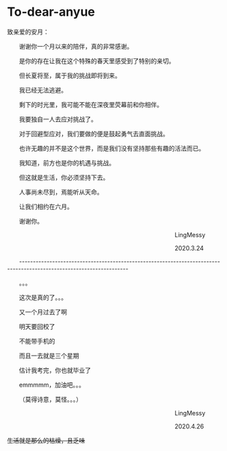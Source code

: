 # To-dear-anyue



致亲爱的安月：



&emsp;&emsp;谢谢你一个月以来的陪伴，真的非常感谢。

&emsp;&emsp;是你的存在让我在这个特殊的春天里感受到了特别的亲切。

&emsp;&emsp;但长夏将至，属于我的挑战即将到来。

&emsp;&emsp;我已经无法逃避。

&emsp;&emsp;剩下的时光里，我可能不能在深夜里荧幕前和你相伴。

&emsp;&emsp;我要独自一人去应对挑战了。

&emsp;&emsp;对于回避型应对，我们要做的便是鼓起勇气去直面挑战。

&emsp;&emsp;也许无趣的并不是这个世界，而是我们没有坚持那些有趣的活法而已。

&emsp;&emsp;我知道，前方也是你的机遇与挑战。

&emsp;&emsp;但这就是生活，你必须坚持下去。

&emsp;&emsp;人事尚未尽到，焉能听从天命。

&emsp;&emsp;让我们相约在六月。

&emsp;&emsp;谢谢你。

&emsp;&emsp;&emsp;&emsp;&emsp;&emsp;&emsp;&emsp;&emsp;&emsp;&emsp;&emsp;&emsp;&emsp;&emsp;&emsp;&emsp;&emsp;&emsp;&emsp;&emsp;&emsp;&emsp;&emsp;&emsp;&emsp;&emsp;&emsp;LingMessy

&emsp;&emsp;&emsp;&emsp;&emsp;&emsp;&emsp;&emsp;&emsp;&emsp;&emsp;&emsp;&emsp;&emsp;&emsp;&emsp;&emsp;&emsp;&emsp;&emsp;&emsp;&emsp;&emsp;&emsp;&emsp;&emsp;&emsp;&emsp;2020.3.24

&emsp;&emsp;---------------------------------------------------------------------------------------------------------------------

&emsp;&emsp;。。。

&emsp;&emsp;这次是真的了。。。

&emsp;&emsp;又一个月过去了啊

&emsp;&emsp;明天要回校了

&emsp;&emsp;不能带手机的

&emsp;&emsp;而且一去就是三个星期

&emsp;&emsp;估计我考完，你也就毕业了

&emsp;&emsp;emmmmm，加油吧。。。

&emsp;&emsp;（莫得诗意，莫怪。。。）

&emsp;&emsp;&emsp;&emsp;&emsp;&emsp;&emsp;&emsp;&emsp;&emsp;&emsp;&emsp;&emsp;&emsp;&emsp;&emsp;&emsp;&emsp;&emsp;&emsp;&emsp;&emsp;&emsp;&emsp;&emsp;&emsp;&emsp;&emsp;LingMessy

&emsp;&emsp;&emsp;&emsp;&emsp;&emsp;&emsp;&emsp;&emsp;&emsp;&emsp;&emsp;&emsp;&emsp;&emsp;&emsp;&emsp;&emsp;&emsp;&emsp;&emsp;&emsp;&emsp;&emsp;&emsp;&emsp;&emsp;&emsp;2020.4.26





~~生活就是那么的枯燥，且乏味~~